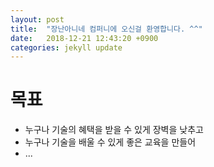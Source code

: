 ```yaml
---
layout: post
title:  "장난아니네 컴퍼니에 오신걸 환영합니다. ^^"
date:   2018-12-21 12:43:20 +0900
categories: jekyll update
---
```

# 목표
- 누구나 기술의 혜택을 받을 수 있게 장벽을 낮추고
- 누구나 기술을 배울 수 있게 좋은 교육을 만들어
- ...
